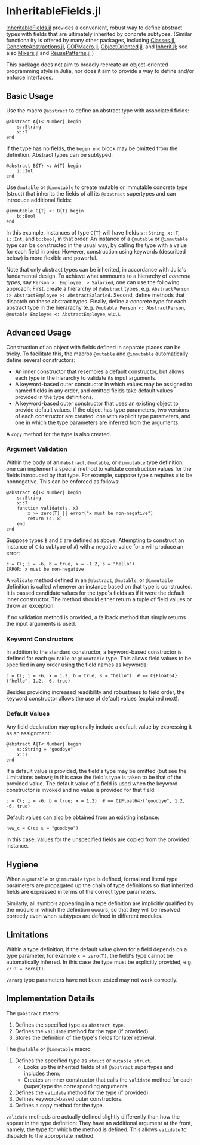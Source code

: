 # InheritableFields.jl

[InheritableFields.jl](https://github.com/benninkrs/InheritableFields.jl) provides a convenient, robust way to define abstract types with fields that are ultimately inherited by concrete subtypes.
(Similar functionality is offered by many other packages, including [Classes.jl](https://github.com/rjplevin/Classes.jl), [ConcreteAbstractions.jl](https://github.com/tbreloff/ConcreteAbstractions.jl),
[OOPMacro.jl](https://github.com/ipod825/OOPMacro.jl), [ObjectOriented.jl](https://github.com/Suzhou-Tongyuan/ObjectOriented.jl), and [Inherit.jl](https://github.com/mind6/Inherit.jl); 
see also [Mixers.jl](https://github.com/rafaqz/Mixers.jl) and [ReusePatterns.jl](https://github.com/gcalderone/ReusePatterns.jl).)

This package does not aim to broadly recreate an object-oriented programming style in Julia, nor does it aim to provide a way to define and/or enforce interfaces.

## Basic Usage

Use the macro `@abstract` to define an abstract type with associated fields:
```
@abstract A{T<:Number} begin
    s::String
    x::T 
end
```
If the type has no fields, the `begin end` block may be omitted from the definition. Abstract types can be subtyped:
```
@abstract B{T} <: A{T} begin
    i::Int
end
```
Use `@mutable` or `@immutable` to create mutable or immutable concrete type (struct) that inherits the fields of all its `@abstract` supertypes and can introduce additional fields:
```
@immutable C{T} <: B{T} begin
    b::Bool
end
```
In this example, instances of type `C{T}` will have fields `s::String`, `x::T`, `i::Int`, and `b::bool`, in that order. An instance of a `@mutable` or `@immutable` type can be constructed in the usual way, by calling the type with a value for each field in order.  However, construction using keywords (described below) is more flexible and powerful. 

Note that only abstract types can be inherited, in accordance with Julia's fundamental design.  To achieve what ammounts to a hierarchy of _concrete types_, say `Person >: Employee :> Salaried`, one can use the following approach:  First. create a hierarchy of `@abstract` types, e.g. `AbstractPerson :> AbstractEmployee >: AbstractSalaried`.  Second, define methods that dispatch on these abstract types.  Finally, define a concrete type for each abstract type in the hierarachy (e.g. `@mutable Person <: AbstractPerson`, `@mutable Employee <: AbstractEmployee`, etc.).

<!-- c = C("hello", 1.2, -6, true)
```
`c` is of type `C{Float64}` with fields `s = "hello"`, `x = 1.2`, `i = -6`, `b = true` in that order.  The general principle is that the fields of the concrete type and all `@abstract` supertypes are concatenated in order from the most abstract supertype to the least abstract.  For this reason, the fieldnames of a subtype must be distinct from those of its aancestor types. -->


## Advanced Usage

Construction of an object with fields defined in separate places can be tricky.
To facilitate this, the macros `@mutable` and `@immutable` automatically define several constructors:
* An inner constructor that resembles a default constructor, but allows each type in the hierarchy to validate its input arguments.
* A keyword-based outer constructor in which values may be assigned to named fields in any order, and omitted fields take default values provided in the type definitions.
* A keyword-based outer constructor that uses an existing object to provide default values.
If the object has type parameters, two versions of each constructor are created: one with explicit type parameters, and one in which the type parameters are inferred from the arguments.

A `copy` method for the type is also created.

### Argument Validation

Within the body of an `@abstract`, `@mutable`, or `@immutable` type definition, one can implement a special method to validate construction values for the fields introduced by that type. For example, suppose type `A` requires `x` to be nonnegative.  This can be enforced as follows:
```
@abstract A{T<:Number} begin
    s::String
    x::T
    function validate(s, x)
        x >= zero(T) || error("x must be non-negative")
        return (s, x)
    end
end
```
Suppose types `B` and `C` are defined as above. Attempting to construct an instance of `C` (a subtype of `A`) with a negative value for `x` will produce an error:
```
c = C(; i = -6, b = true, x = -1.2, s = "hello")
ERROR: x must be non-negative
```
A `validate` method defined in an `@abstract`, `@mutable`, or `@immutable` definition is called whenever an instance based on that type is constructed. It is passed candidate values for the type's fields as if it were the default inner constructor. The method should either return a tuple of field values or throw an exception.

If no validation method is provided, a fallback method that simply returns the input arguments is used.

### Keyword Constructors

In addition to the standard constructor, a keyword-based constructor is defined for each `@mutable` or `@immutable` type.  This allows field values to be specified in any order using the field names as keywords:
```
c = C(; i = -6, x = 1.2, b = true, s = "hello")  # == C{Float64}("hello", 1.2, -6, true)
```
Besides providing increased readibility and robustness to field order, the keyword constructor allows the use of default values (explained next). 


### Default Values

Any field declaration may optionally include a default value by expressing it as an assignment:
```
@abstract A{T<:Number} begin
    s::String = "goodbye"
    x::T
end
```
If a default value is provided, the field's type may be omitted (but see the Limitations below); in this case the field's type is taken to be that of the provided value.
The default value of a field is used when the keyword constructor is invoked and no value is provided for that field:
```
c = C(; i = -6; b = true; x = 1.2)  # == C{Float64}("goodbye", 1.2, -6, true)
```
Default values can also be obtained from an existing instance:
```
new_c = C(c; s = "goodbye")
```
In this case, values for the unspecified fields are copied from the provided instance.



## Hygiene

When a `@mutable` or `@immutable` type is defined, formal and literal type parameters are propagated up the chain of type definitions so that inherited fields are expressed in terms of the correct type parameters.

Similarly, all symbols appearing in a type definition are implicitly qualified by the module in which the definition occurs, so that they will be resolved correctly even when subtypes are defined in different modules.

<!--
For example, if `C` were defined as
```
@immutable C{U,S} <: B{S}
begin
	b::U
end
```
then in `C("hi", Complex(0.1, -2.3), 5, true)`, the field `x::T` from `A{T}` would be `x::Complex{Float64}` because the `S` in `C{U,S}` is inferred to be Complex{Float64}, which is then mapped to `B{S}`, which is mapped to `A{S}`, which is mapped to `x::S`.

Similarly, type definitions will be evaluated correctly even if defined in different modules.  This is because all non-parameter symbols appearing in field declarations are implicitly qualified by the module in which they are originally defined.
-->


## Limitations

Within a type definition, if the default value given for a field depends on a type parameter, for example `x = zero(T)`, the field's type cannot be automatically inferred.  In this case the type must be explicitly provided, e.g. `x::T = zero(T)`. 

`Vararg` type parameters have not been tested may not work correctly.

<!--
`validate` methods should only be defined within the bodies of `@abstract`, `@mutable`, or `@immutable` type definitions.
-->

## Implementation Details

The  `@abstract` macro:
1. Defines the specified type as `abstract type`.
2. Defines the `validate` method for the type (if provided).
3. Stores the definition of the type's fields for later retrieval.

 The `@mutable` or `@immutable` macro:
1. Defines the specified type as `struct` or `mutable struct`.
    - Looks up the inherited fields of all `@abstract` supertypes and includes them.
    - Creates an inner constructor that calls the `validate` method for each (super)type the corresponding arguments.
2. Defines the `validate` method for the type (if provided).
3. Defines keyword-based outer constructors.
4. Defines a copy method for the type.

`validate` methods are actually defined slightly differently than how the appear in the type definition: They have an additional argument at the front, namely, the type for which the method is defined.  This allows `validate` to dispatch to the appropriate method.

<!-- For example, 
```
@abstract A{T<:Number} begin
	 s::String = "goodbye"
    x::T
    function validate(s, x)
        x >= zero(T) || error("x must be non-negative")
        return (s, x)
    end
end
```
expands to roughly the following code:
```
abstract type A{T<:Number} end

InheritableFields.type_declaration(::A{T}) where {T} = (... the type definition expressions ...)

function InheritableFields.validate(::A{T}, s, x) where {T}
   x >= zero(T) || error("x must be non-negative")
   return (s, x)
end
``` -->